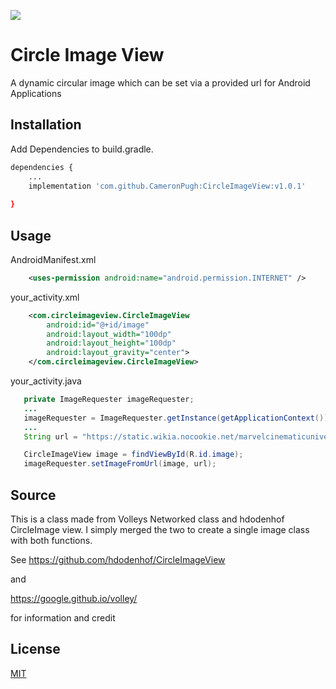 [![](https://jitpack.io/v/CameronPugh/CircleImageView.svg)](https://jitpack.io/#CameronPugh/CircleImageView)

# Circle Image View

A dynamic circular image which can be set via a provided url for Android Applications

## Installation

Add Dependencies to build.gradle.

```bash
dependencies {
    ...
    implementation 'com.github.CameronPugh:CircleImageView:v1.0.1'
   
}
```

## Usage

AndroidManifest.xml
```xml
    <uses-permission android:name="android.permission.INTERNET" />
```
your_activity.xml
```xml
    <com.circleimageview.CircleImageView
        android:id="@+id/image"
        android:layout_width="100dp"
        android:layout_height="100dp"
        android:layout_gravity="center">
    </com.circleimageview.CircleImageView>
```
your_activity.java
```java
   private ImageRequester imageRequester;
   ...
   imageRequester = ImageRequester.getInstance(getApplicationContext());
   ...
   String url = "https://static.wikia.nocookie.net/marvelcinematicuniverse/images/b/b2/Doctor_Strange_MoM_Profile.jpeg/revision/latest?cb=20211229010907";

   CircleImageView image = findViewById(R.id.image);
   imageRequester.setImageFromUrl(image, url);

```

## Source
This is a class made from Volleys Networked class and hdodenhof CircleImage view. I simply merged the two to create a single image class with both functions. 

See https://github.com/hdodenhof/CircleImageView 

and

https://google.github.io/volley/

for information and credit

## License
[MIT](https://choosealicense.com/licenses/mit/)
 
